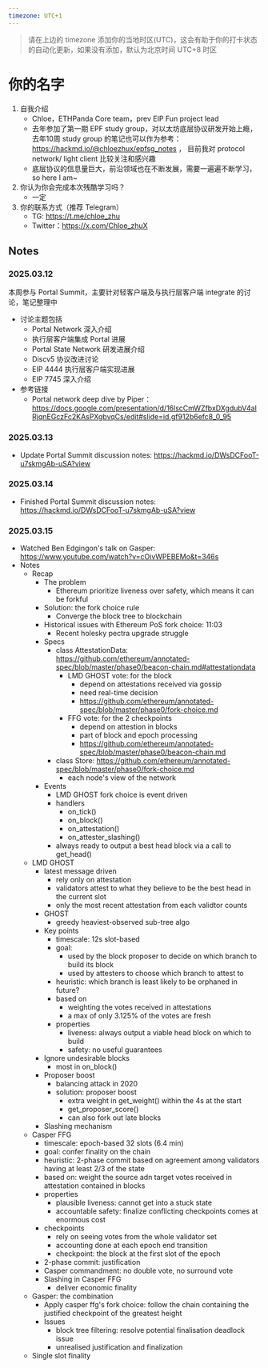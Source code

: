 ```yaml
---
timezone: UTC+1
---
```


> 请在上边的 timezone 添加你的当地时区(UTC)，这会有助于你的打卡状态的自动化更新，如果没有添加，默认为北京时间 UTC+8 时区


# 你的名字

1. 自我介绍
    - Chloe，ETHPanda Core team，prev EIP Fun project lead
    - 去年参加了第一期 EPF study group，对以太坊底层协议研发开始上瘾，去年10周 study group 的笔记也可以作为参考：https://hackmd.io/@chloezhux/epfsg_notes ， 目前我对 protocol network/ light client 比较关注和感兴趣
    - 底层协议的信息量巨大，前沿领域也在不断发展，需要一遍遍不断学习，so here I am~
2. 你认为你会完成本次残酷学习吗？
    - 一定
3. 你的联系方式（推荐 Telegram）
    - TG: https://t.me/chloe_zhu
    - Twitter：https://x.com/Chloe_zhuX

## Notes

<!-- Content_START -->

### 2025.03.12

本周参与 Portal Summit，主要针对轻客户端及与执行层客户端 integrate 的讨论，笔记整理中
- 讨论主题包括
   - Portal Network 深入介绍
   - 执行层客户端集成 Portal 进展
   - Portal State Network 研发进展介绍
   - Discv5 协议改进讨论
   - EIP 4444 执行层客户端实现进展
   - EIP 7745 深入介绍
- 参考链接
    - Portal network deep dive by Piper：https://docs.google.com/presentation/d/16lscCmWZfbxDXgdubV4alRjqnEGczFc2KAsPXgbvqCs/edit#slide=id.gf912b6efc8_0_95

### 2025.03.13
- Update Portal Summit discussion notes: https://hackmd.io/DWsDCFooT-u7skmgAb-uSA?view

### 2025.03.14
- Finished Portal Summit discussion notes: https://hackmd.io/DWsDCFooT-u7skmgAb-uSA?view

### 2025.03.15
- Watched Ben Edgingon's talk on Gasper: https://www.youtube.com/watch?v=cOivWPEBEMo&t=346s
- Notes
    - Recap 
        - The problem
            - Ethereum prioritize liveness over safety, which means it can be forkful
        - Solution: the fork choice rule
            - Converge the block tree to blockchain
        - Historical issues with Ethereum PoS fork choice: 11:03
            - Recent holesky pectra upgrade struggle
        - Specs
            - class AttestationData: https://github.com/ethereum/annotated-spec/blob/master/phase0/beacon-chain.md#attestationdata
                - LMD GHOST vote: for the block
                    - depend on attestations received via gossip
                    - need real-time decision
                    - https://github.com/ethereum/annotated-spec/blob/master/phase0/fork-choice.md
                - FFG vote: for the 2 checkpoints
                    - depend on attestion in blocks
                    - part of block and epoch processing
                    - https://github.com/ethereum/annotated-spec/blob/master/phase0/beacon-chain.md
            - class Store: https://github.com/ethereum/annotated-spec/blob/master/phase0/fork-choice.md
                - each node's view of the network
        - Events
          - LMD GHOST fork choice is event driven
          - handlers
              - on_tick()
              - on_block()
              - on_attestation()
              - on_attester_slashing()
          - always ready to output a best head block via a call to get_head()
    - LMD GHOST
        - latest message driven
            - rely only on attestation
            - validators attest to what they believe to be the best head in the current slot
            - only the most recent attestation from each validtor counts
        - GHOST
            - greedy heaviest-observed sub-tree algo
        - Key points
            - timescale: 12s slot-based
            - goal:
                - used by the block proposer to decide on which branch to build its block
                - used by attesters to choose which branch to attest to
            - heuristic: which branch is least likely to be orphaned in future?
            - based on
                - weighting the votes received in attestations
                - a max of only 3.125% of the votes are fresh
            - properties
                - liveness: always output a viable head block on which to build
                - safety: no useful guarantees
        - Ignore undesirable blocks
            - most in on_block()
        - Proposer boost
            - balancing attack in 2020
            - solution: proposer boost
                - extra weight in get_weight() within the 4s at the start
                - get_proposer_score()
                - can also fork out late blocks
        - Slashing mechanism
    - Casper FFG
        - timescale: epoch-based 32 slots (6.4 min)
        - goal: confer finality on the chain
        - heuristic: 2-phase commit based on agreement among validators having at least 2/3 of the state
        - based on: weight the source adn target votes received in attestation contained in blocks
        - properties
            - plausible liveness: cannot get into a stuck state
            - accountable safety: finalize conflicting checkpoints comes at enormous cost
        - checkpoints
            - rely on seeing votes from the whole validator set
            - accounting done at each epoch end transition
            - checkpoint: the block at the first slot of the epoch
        - 2-phase commit: justification
        - Casper commandment: no double vote, no surround vote
        - Slashing in Casper FFG
            - deliver economic finality
    - Gasper: the combination
        - Apply casper ffg's fork choice: follow the chain containing the justified checkpoint of the greatest height
        - Issues
            - block tree filtering: resolve potential finalisation deadlock issue
            - unrealised justification and finalization
    - Single slot finality

<!-- Content_END -->
